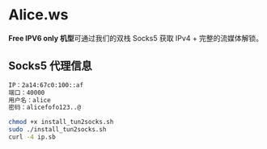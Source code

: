 # Alice.ws

**Free IPV6 only 机型**可通过我们的双栈 Socks5 获取 IPv4 + 完整的流媒体解锁。

## Socks5 代理信息

```bash
IP：2a14:67c0:100::af  
端口：40000  
用户名：alice  
密码：alicefofo123..@
```

```bash
chmod +x install_tun2socks.sh
sudo ./install_tun2socks.sh
curl -4 ip.sb
```
